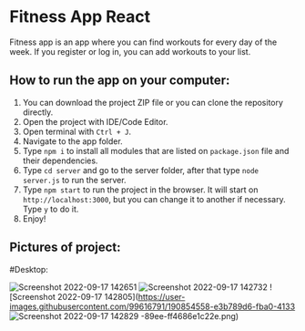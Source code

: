 # Fitness App React 

Fitness app is an app where you can find workouts for every day of the week. If you register or log in, you can add workouts to your list.

## How to run the app on your computer:

1. You can download the project ZIP file or you can clone the repository directly.
2. Open the project with IDE/Code Editor.
3. Open terminal with `Ctrl + J`.
4. Navigate to the app folder.
5. Type `npm i` to install all modules that are listed on `package.json` file and their dependencies.
6. Type `cd server` and go to the server folder, after that type `node server.js` to run the server.
7. Type `npm start` to run the project in the browser. It will start on `http://localhost:3000`, but you can change it to another if necessary. Type `y` to do it.
8. Enjoy!

## Pictures of project:

#Desktop:

![Screenshot 2022-09-17 142651](https://user-images.githubusercontent.com/99616791/190854548-fed9f2d8-bc34-430e-833b-eb02314885d3.png)
![Screenshot 2022-09-17 142732](https://user-images.githubusercontent.com/99616791/190854552-140b5365-9ecd-4d3e-8893-7a61f179191b.png)
![Screenshot 2022-09-17 142805](https://user-images.githubusercontent.com/99616791/190854558-e3b789d6-fba0-4133
![Screenshot 2022-09-17 142829](https://user-images.githubusercontent.com/99616791/190854562-125c7e02-1c8f-446c-857a-968dc05ee4a9.png)
-89ee-ff4686e1c22e.png)
